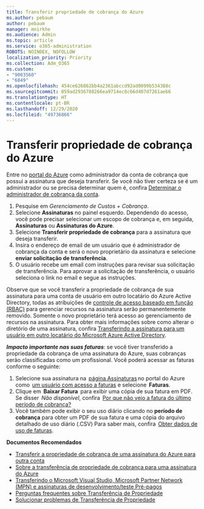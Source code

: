 ```yaml
---
title: Transferir propriedade de cobrança do Azure
ms.author: pebaum
author: pebaum
manager: mnirkhe
ms.audience: Admin
ms.topic: article
ms.service: o365-administration
ROBOTS: NOINDEX, NOFOLLOW
localization_priority: Priority
ms.collection: Adm_O365
ms.custom:
- "9003560"
- "6849"
ms.openlocfilehash: 454ce626862bb4a2361abccd92ad0099b534388c
ms.sourcegitcommit: 059ad2936788266ea9714ec8c66d407d7261aeb6
ms.translationtype: HT
ms.contentlocale: pt-BR
ms.lasthandoff: 12/29/2020
ms.locfileid: "49736866"
---
```

# <a name="transfer-azure-billing-ownership"></a>Transferir propriedade de cobrança do Azure

Entre no [portal do Azure](https://portal.azure.com/) como administrador da conta de cobrança que possui a assinatura que deseja transferir. Se você não tiver certeza se é um administrador ou se precisa determinar quem é, confira [Determinar o administrador de cobrança da conta](https://docs.microsoft.com/azure/cost-management-billing/understand/subscription-transfer#whoisaa).

1. Pesquise em _Gerenciamento de Custos + Cobrança_.
1. Selecione **Assinaturas** no painel esquerdo. Dependendo do acesso, você pode precisar selecionar um escopo de cobrança e, em seguida, **Assinaturas** ou **Assinaturas do Azure**.
1. Selecione **Transferir propriedade de cobrança** para a assinatura que deseja transferir.
1. Insira o endereço de email de um usuário que é administrador de cobrança da conta e será o novo proprietário da assinatura e selecione **enviar solicitação de transferência**.
1. O usuário recebe um email com instruções para revisar sua solicitação de transferência. Para aprovar a solicitação de transferência, o usuário seleciona o link no email e segue as instruções.

Observe que se você transferir a propriedade de cobrança de sua assinatura para uma conta de usuário em outro locatário do Azure Active Directory, todas as atribuições de [controle de acesso baseado em função (RBAC)](https://docs.microsoft.com/azure/role-based-access-control/overview?WT.mc_id=Portal-Microsoft_Azure_Support) para gerenciar recursos na assinatura serão permanentemente removido. Somente o novo proprietário terá acesso ao gerenciamento de recursos na assinatura. Para obter mais informações sobre como alterar o diretório de uma assinatura, confira [Transferindo a assinatura para um usuário em outro locatário do Microsoft Azure Active Directory](https://docs.microsoft.com/azure/active-directory/managed-identities-azure-resources/known-issues?WT.mc_id=Portal-Microsoft_Azure_Support).

_**Impacto importante nas suas faturas**_: se você tiver transferido a propriedade da cobrança de uma assinatura do Azure, suas cobranças serão classificadas como um profissional. Você poderá acessar as faturas conforme o seguinte:  

1. Selecione sua assinatura na  [página Assinaturas](https://portal.azure.com/#blade/Microsoft_Azure_Billing/SubscriptionsBlade) no portal do Azure como  [um usuário com acesso a faturas](https://docs.microsoft.com/azure/cost-management-billing/manage/manage-billing-access?WT.mc_id=Portal-Microsoft_Azure_Support) e selecione  **Faturas**.
1. Clique em  **Baixar Fatura**  para exibir uma cópia de sua fatura em PDF. Se disser  _Não disponível_, confira  [Por que não vejo a fatura do último período de cobrança?](https://docs.microsoft.com/azure/cost-management-billing/manage/download-azure-invoice-daily-usage-date?WT.mc_id=Portal-Microsoft_Azure_Support#noinvoice)
1. Você também pode exibir o seu uso diário clicando no **período de cobrança** para obter um PDF de sua fatura e uma cópia do arquivo detalhado de uso diário (.CSV) Para saber mais, confira  [Obter dados de uso de faturas](https://docs.microsoft.com/azure/cost-management-billing/manage/download-azure-invoice-daily-usage-date?WT.mc_id=Portal-Microsoft_Azure_Support).

**Documentos Recomendados**

- [Transferir a propriedade de cobrança de uma assinatura do Azure para outra conta](https://docs.microsoft.com/azure/cost-management-billing/manage/billing-subscription-transfer)
- [Sobre a transferência de propriedade de cobrança para uma assinatura do Azure](https://docs.microsoft.com//azure/cost-management-billing/understand/subscription-transfer)
- [Transferindo o Microsoft Visual Studio, Microsoft Partner Network (MPN) e assinaturas de desenvolvimento/teste Pré-pagos](https://docs.microsoft.com/azure/billing/billing-subscription-transfer?WT.mc_id=Portal-Microsoft_Azure_Support#transferring-visual-studio-microsoft-partner-network-mpn-and-pay-as-you-go-devtest-subscriptions)
- [Perguntas frequentes sobre Transferência de Propriedade](https://docs.microsoft.com/azure/billing/billing-subscription-transfer?WT.mc_id=Portal-Microsoft_Azure_Support#frequently-asked-questions-faq-for-senders)
- [Solucionar problemas de Transferência de Propriedade](https://docs.microsoft.com/azure/billing/billing-subscription-transfer?WT.mc_id=Portal-Microsoft_Azure_Support#troubleshooting)
